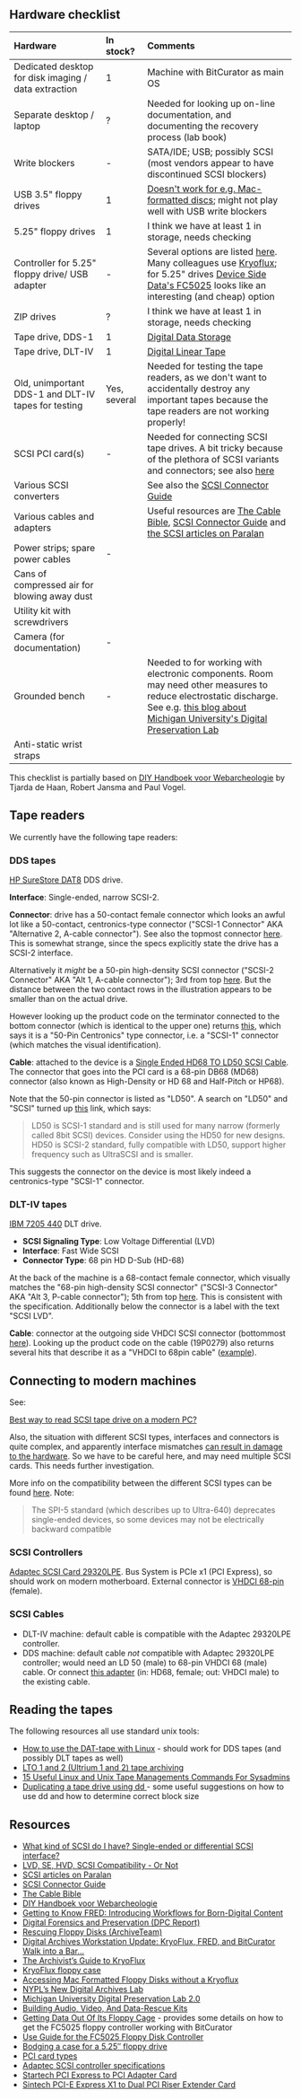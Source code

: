 ## Hardware checklist

|Hardware|In stock?|Comments|
|:--|:--|:--|
|Dedicated desktop for disk imaging / data extraction|1|Machine with BitCurator as main OS|
|Separate desktop / laptop|?|Needed for looking up on-line documentation, and documenting the recovery process (lab book)|
|Write blockers|-|SATA/IDE; USB; possibly SCSI (most vendors appear to have discontinued SCSI blockers)|
|USB 3.5" floppy drives|1|[Doesn't work for e.g. Mac-formatted discs](https://porterolsen.wordpress.com/2016/06/15/accessing-mac-formatted-floppy-disks-without-the-kryoflux/); might not play well with USB write blockers|
|5.25" floppy drives|1|I think we have at least 1 in storage, needs checking|
|Controller for 5.25" floppy drive/ USB adapter|-|Several options are listed [here](https://www.archiveteam.org/index.php/Rescuing_Floppy_Disks). Many colleagues use   [Kryoflux](https://www.kryoflux.com/); for 5.25" drives [Device Side Data's FC5025](http://www.deviceside.com/fc5025.html) looks like an interesting (and cheap) option|
|ZIP drives|?|I think we have at least 1 in storage, needs checking|
|Tape drive, DDS-1|1|[Digital Data Storage](https://en.wikipedia.org/wiki/Digital_Data_Storage)
|Tape drive, DLT-IV|1|[Digital Linear Tape](https://en.wikipedia.org/wiki/Digital_Linear_Tape)|
|Old, unimportant DDS-1 and DLT-IV tapes for testing|Yes, several|Needed for testing the tape readers, as we don't want to accidentally destroy any important tapes because the tape readers are not working properly!|
|SCSI PCI card(s)|-|Needed for connecting SCSI tape drives. A bit tricky because of the plethora of SCSI variants and connectors; see also [here](http://qanda.digipres.org/1160/best-way-to-read-scsi-tape-drive-on-a-modern-pc)|
|Various SCSI converters||See also the [SCSI Connector Guide](https://www.cablestogo.com/learning/connector-guides/scsi)|
|Various cables and adapters||Useful resources are [The Cable Bible](https://amiaopensource.github.io/cable-bible/), [SCSI Connector Guide](https://www.cablestogo.com/learning/connector-guides/scsi) and [the SCSI articles on Paralan](http://www.paralan.com/aboutscsi.html)|
|Power strips; spare power cables|-||
|Cans of compressed air for blowing away dust|||
|Utility kit with screwdrivers|||
|Camera (for documentation)|-||
|Grounded bench|-|Needed to for working with electronic components. Room may need other measures to reduce electrostatic discharge. See e.g. [this blog about Michigan University's Digital Preservation Lab](https://www.lib.umich.edu/blogs/bits-and-pieces/digital-preservation-lab-20)|
|Anti-static wrist straps|||

This checklist is partially based on [DIY Handboek voor Webarcheologie](https://hart.amsterdam/image/2017/11/17/20171116_freeze_diy_handboek.pdf) by Tjarda de Haan, Robert Jansma and Paul Vogel.

## Tape readers

We currently have the following tape readers:

### DDS tapes

[HP SureStore DAT8](http://www.hp.com/ecomcat/hpcatalog/specs/S4112B.htm) DDS drive. 

**Interface**: Single-ended, narrow SCSI-2.

**Connector**: drive has a 50-contact female connector which looks an awful lot like a 50-contact, centronics-type connector ("SCSI-1 Connector" AKA "Alternative 2, A-cable connector"). See also the topmost connector [here](http://www.paralan.com/sediff.html). This is somewhat strange, since the specs explicitly state the drive has a SCSI-2 interface. 

Alternatively it *might* be a 50-pin high-density SCSI connector ("SCSI-2 Connector" AKA "Alt 1, A-cable connector"); 3rd from top [here](http://www.paralan.com/sediff.html). But the distance between the two contact rows in the illustration appears to be smaller than on the actual drive.

However looking up the product code on the terminator connected to the bottom connector (which is identical to the upper one) returns [this](https://web.archive.org/web/20181002100536/https://www.ebay.com/itm/DM800-09-R-DataMate-SCSI-Terminator-50-Pin-Centronics-/350546682678), which says it is a "50-Pin Centronics" type connector, i.e. a "SCSI-1" connector (which matches the visual identification).

**Cable**: attached to the device is a [Single Ended HD68 TO LD50 SCSI Cable](https://web.archive.org/web/20180606100950/http://www.itinstock.com/hp-c5665-61001-single-ended-hd68-to-ld50-scsi-cable-1-meter-40938-p.asp). The connector that goes into the PCI card is a 68-pin DB68 (MD68) connector (also known as High-Density or HD 68 and Half-Pitch or HP68).

Note that the 50-pin connector is listed as "LD50". A search on "LD50" and "SCSI" turned up [this](http://carlsralp.www3.50megs.com/computer/connectr/scsiconn.html#ld) link, which says:

> LD50 is SCSI-1 standard and is still used for many narrow (formerly called 8bit SCSI) devices.
> Consider using the HD50 for new designs. HD50 is SCSI-2 standard, fully compatible with LD50, support higher frequency such as UltraSCSI and is smaller. 

This suggests the connector on the device is most likely indeed a centronics-type "SCSI-1" connector.

### DLT-IV tapes

[IBM 7205 440](https://www.cnet.com/products/ibm-7205-440-tape-drive-dlt-scsi/specs/) DLT drive.

* **SCSI Signaling Type**: Low Voltage Differential (LVD)
* **Interface**: Fast Wide SCSI
* **Connector Type**: 68 pin HD D-Sub (HD-68)

At the back of the machine is a 68-contact female connector, which visually matches the "68-pin high-density SCSI connector" ("SCSI-3 Connector" AKA "Alt 3, P-cable connector"); 5th from top [here](http://www.paralan.com/sediff.html). This is consistent with the specification. Additionally below the connector is a label with the text "SCSI LVD".

**Cable**: connector at the outgoing side VHDCI SCSI connector (bottommost [here](http://www.paralan.com/sediff.html)). Looking up the product code on the cable (19P0279) also returns several hits that describe it as a "VHDCI to 68pin cable" ([example](http://www.vibrant.com/IBM-19p0279.html)).

## Connecting to modern machines

See:

[Best way to read SCSI tape drive on a modern PC?](http://qanda.digipres.org/1160/best-way-to-read-scsi-tape-drive-on-a-modern-pc)

Also, the situation with different SCSI types, interfaces and connectors is quite complex, and apparently interface mismatches [can result in damage to the hardware](https://twitter.com/charles_forsyth/status/1004356758893154305). So we have to be careful here, and may need multiple SCSI cards. This needs further investigation.

More info on the compatibility between the different SCSI types can be found [here](https://en.wikipedia.org/wiki/Parallel_SCSI#Compatibility). Note:

> The SPI-5 standard (which describes up to Ultra-640) deprecates single-ended devices, so some devices may not be electrically backward compatible

### SCSI Controllers

<!--

Some options (non-exhaustive list):

* [Adaptec 2248700-R U320 PCI Express X1 1-Channel SCSI Host Bus Adapter](https://www.amazon.com/Adaptec-2248700-R-Express-1-Channel-Adapter/dp/B000NX3PII)
* [Adaptec SCSI Card 29320LPE](https://storage.microsemi.com/en-us/support/scsi/u320/asc-29320lpe/)
* [Adaptec SCSI Card 29160](https://storage.microsemi.com/en-us/support/scsi/u160/asc-29160/), [here on Marktplaats](https://link.marktplaats.nl/m1287640942); [eBay](https://www.ebay.nl/itm/Adaptec-Controller-Card-SCSI-Card-29160-PCI-SCSI-Adapter/232728027802)
* [Adaptect aha-2940uw](https://storage.microsemi.com/en-us/support/scsi/2940/aha-2940uw/), [here on Marktplaats](https://link.marktplaats.nl/m1286986209); [eBay](https://www.ebay.nl/itm/Adaptec-Controller-Card-AHA-2940-U-PCI-SCSI-Adapter-Karte-NUR/252975323891)

These controllers are often available cheap on sites like eBay and Marktplaats.

Unknown to what extent these controllers work on Linux (Ubuntu) without separately installed drivers.



* [Adaptec SCSI Card 29160](https://storage.microsemi.com/en-us/support/scsi/u160/asc-29160/). Back panel shows "LVD/SE", check [here](http://www.paralan.com/scsiexpert.html) for any possible compatibility issues. Connector (outside) is a 68-contact female connector, which visually matches the "68-pin high-density SCSI connector" ("SCSI-3 Connector" AKA "Alt 3, P-cable connector"); 5th from top [here](http://www.paralan.com/sediff.html). NOTE: Bus System Interface Type  is 64-bit PCI so won't fit in modern machine!

*  [Adaptect aha-2940](https://storage.microsemi.com/en-us/support/scsi/2940/aha-2940/). Bus System Type is PCI; might need a PCI Express to PCI Adapter  to work on modern machine. Options:
    * [Startech PCI Express to PCI Adapter Card](https://www.startech.com/nl/en/Cards-Adapters/Slot-Extension/PCI-Express-to-PCI-Adapter-Card~PEX1PCI1)
    * [Sintech PCI-E Express X1 to Dual PCI Riser Extender Card](https://www.amazon.com/gp/product/B00KZHDSLQ?psc=1&redirect=true&ref_=oh_aui_detailpage_o07_s00)

-->

[Adaptec SCSI Card 29320LPE](https://storage.microsemi.com/en-us/support/scsi/u320/asc-29320lpe/). Bus System is PCIe x1 (PCI Express), so should work on modern motherboard. External connector is [VHDCI 68-pin](http://www.paralan.com/sediff.html) (female).

### SCSI Cables

* DLT-IV machine: default cable is compatible with the Adaptec 29320LPE controller.
* DDS machine: default cable *not* compatible with Adaptec 29320LPE controller; would need an LD 50 (male) to 68-pin VHDCI 68 (male) cable. Or connect [this adapter](https://web.archive.org/web/20181002103944/https://www.ramelectronics.net/sm-044-r.aspx) (in: HD68, female; out: VHDCI male) to the existing cable.

## Reading the tapes

The following resources all use standard unix tools:

* [How to use the DAT-tape with Linux](http://www.cs.inf.ethz.ch/stricker/lab/linux_tape.html) - should work for DDS tapes (and possibly DLT tapes as well)
* [LTO 1 and 2 (Ultrium 1 and 2) tape archiving](http://www.sb.fsu.edu/~xray/Manuals/LTO-1_LTO-2_DDS_tape_archiving.html)
* [15 Useful Linux and Unix Tape Managements Commands For Sysadmins](https://www.cyberciti.biz/hardware/unix-linux-basic-tape-management-commands/)
* [Duplicating a tape drive using dd ](https://www.linuxquestions.org/questions/linux-newbie-8/duplicating-a-tape-drive-using-dd-4175592839/) - some useful suggestions on how to use dd and how to determine correct block size

## Resources

* [What kind of SCSI do I have? Single-ended or differential SCSI interface?](http://www.paralan.com/sediff.html)
* [LVD, SE, HVD, SCSI Compatibility - Or Not](http://www.paralan.com/scsiexpert.html)
* [SCSI articles on Paralan](http://www.paralan.com/aboutscsi.html)
* [SCSI Connector Guide](https://www.cablestogo.com/learning/connector-guides/scsi)
* [The Cable Bible](https://amiaopensource.github.io/cable-bible/)
* [DIY Handboek voor Webarcheologie](https://hart.amsterdam/image/2017/11/17/20171116_freeze_diy_handboek.pdf)
* [Getting to Know FRED: Introducing Workflows for Born-Digital Content](https://practicaltechnologyforarchives.org/issue4_prael_wickner/)
* [Digital Forensics and Preservation (DPC Report)](http://dx.doi.org/10.7207/twr12-03)
* [Rescuing Floppy Disks (ArchiveTeam)](https://www.archiveteam.org/index.php/Rescuing_Floppy_Disks)
* [Digital Archives Workstation Update: KryoFlux, FRED, and BitCurator Walk into a Bar…](https://blogs.princeton.edu/techsvs/2017/10/03/digital-archives-workstation-update-kryoflux-fred-and-bitcurator-walk-into-a-bar/)
* [The Archivist’s Guide to KryoFlux](https://github.com/archivistsguidetokryoflux/archivists-guide-to-kryoflux)
* [KryoFlux floppy case](https://www.thingiverse.com/thing:3089895)
* [Accessing Mac Formatted Floppy Disks without a Kryoflux](https://porterolsen.wordpress.com/2016/06/15/accessing-mac-formatted-floppy-disks-without-the-kryoflux/)
* [NYPL’s New Digital Archives Lab](https://www.nypl.org/blog/2017/01/11/nypls-new-digital-archives-lab)
* [Michigan University Digital Preservation Lab 2.0](https://www.lib.umich.edu/blogs/bits-and-pieces/digital-preservation-lab-20)
* [Building Audio, Video, And Data-Rescue Kits](https://radd.dsalo.info/wp-content/uploads/2017/10/BuildDocumentation.pdf)
* [Getting Data Out Of Its Floppy Cage](http://www.wcsarchivesblog.org/getting-data-out-of-its-floppy-cage/) - provides some details on how to get the FC5025 floppy controller working with BitCurator
* [Use Guide for the FC5025 Floppy Disk Controller](https://web.archive.org/web/20180507194729/https://mith.umd.edu/vintage-computers/fc5025-operation-instructions)
* [Bodging a case for a 5.25″ floppy drive](https://radd.dsalo.info/2017/01/bodging-a-case-for-a-5-25-floppy-drive/)
* [PCI card types](https://upload.wikimedia.org/wikipedia/commons/1/15/PCI_Keying.svg)
* [Adaptec SCSI controller specifications](https://storage.microsemi.com/en-us/support/scsi/)
* [Startech PCI Express to PCI Adapter Card](https://www.startech.com/nl/en/Cards-Adapters/Slot-Extension/PCI-Express-to-PCI-Adapter-Card~PEX1PCI1)
* [Sintech PCI-E Express X1 to Dual PCI Riser Extender Card](https://www.amazon.com/gp/product/B00KZHDSLQ?psc=1&redirect=true&ref_=oh_aui_detailpage_o07_s00)